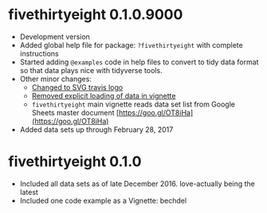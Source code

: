 # fivethirtyeight 0.1.0.9000

* Development version
* Added global help file for package: `?fivethirtyeight` with complete instructions
* Started adding `@examples` code in help files to convert to tidy data format so that data plays nice with tidyverse tools.
* Other minor changes:
    + [Changed to SVG travis logo](https://github.com/rudeboybert/fivethirtyeight/pull/1)
    + [Removed explicit loading of data in vignette](https://github.com/rudeboybert/fivethirtyeight/pull/2)
    + `fivethirtyeight` main vignette reads data set list from Google Sheets master document [https://goo.gl/OT8iHa](https://goo.gl/OT8iHa)
* Added data sets up through February 28, 2017

# fivethirtyeight 0.1.0

* Included all data sets as of late December 2016. love-actually being the latest
* Included one code example as a Vignette: bechdel